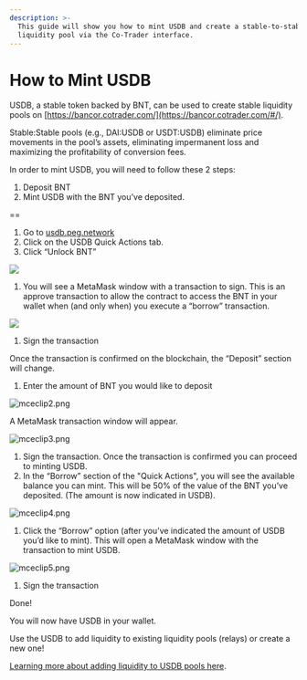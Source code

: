 ```yaml
---
description: >-
  This guide will show you how to mint USDB and create a stable-to-stable
  liquidity pool via the Co-Trader interface.
---
```


# How to Mint USDB

USDB, a stable token backed by BNT, can be used to create stable liquidity pools on [https://bancor.cotrader.com/](https://bancor.cotrader.com/#/).

Stable:Stable pools \(e.g., DAI:USDB or USDT:USDB\) eliminate price movements in the pool’s assets, eliminating impermanent loss and maximizing the profitability of conversion fees.

In order to mint USDB, you will need to follow these 2 steps:

1. Deposit BNT
2. Mint USDB with the BNT you’ve deposited.

==

1. Go to [usdb.peg.network](https://usdb.peg.network/)
2. Click on the USDB Quick Actions tab.
3. Click “Unlock BNT”

![](https://support.bancor.network/hc/article_attachments/360006087580/mceclip0.png)

1. You will see a MetaMask window with a transaction to sign. This is an approve transaction to allow the contract to access the BNT in your wallet when \(and only when\) you execute a “borrow” transaction.

![](https://support.bancor.network/hc/article_attachments/360006113599/mceclip1.png)

1. Sign the transaction

Once the transaction is confirmed on the blockchain, the “Deposit” section will change.

1. Enter the amount of BNT you would like to deposit

![mceclip2.png](https://support.bancor.network/hc/article_attachments/360006113619/mceclip2.png)

A MetaMask transaction window will appear.

![mceclip3.png](https://support.bancor.network/hc/article_attachments/360006087600/mceclip3.png)

1. Sign the transaction. Once the transaction is confirmed you can proceed to minting USDB.
2. In the “Borrow” section of the "Quick Actions", you will see the available balance you can mint. This will be 50% of the value of the BNT you’ve deposited. \(The amount is now indicated in USDB\).

![mceclip4.png](https://support.bancor.network/hc/article_attachments/360006087640/mceclip4.png)

1. Click the “Borrow” option \(after you’ve indicated the amount of USDB you’d like to mint\). This will open a MetaMask window with the transaction to mint USDB.

![mceclip5.png](https://support.bancor.network/hc/article_attachments/360006087800/mceclip5.png)

1. Sign the transaction

Done!

You will now have USDB in your wallet.

Use the USDB to add liquidity to existing liquidity pools \(relays\) or create a new one!

[Learning more about adding liquidity to USDB pools here](https://blog.bancor.network/stable-liquidity-pools-can-now-be-deployed-on-bancor-ce45437be6ab).

